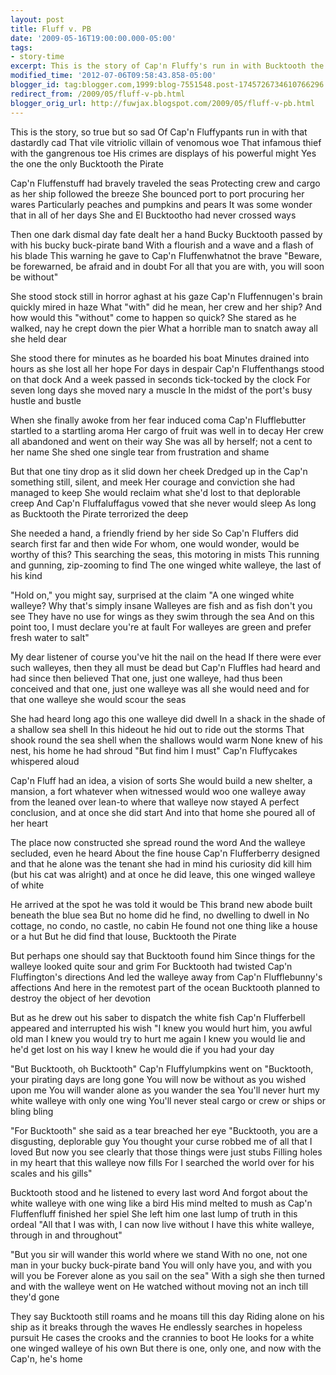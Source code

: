 ```yaml
---
layout: post
title: Fluff v. PB
date: '2009-05-16T19:00:00.000-05:00'
tags: 
- story-time
excerpt: This is the story of Cap'n Fluffy's run in with Bucktooth the Pirate
modified_time: '2012-07-06T09:58:43.858-05:00'
blogger_id: tag:blogger.com,1999:blog-7551548.post-1745726734610766296
redirect_from: /2009/05/fluff-v-pb.html
blogger_orig_url: http://fuwjax.blogspot.com/2009/05/fluff-v-pb.html
---
```


This is the story, so true but so sad
Of Cap'n Fluffypants run in with that dastardly cad
That vile vitriolic villain of venomous woe
That infamous thief with the gangrenous toe
His crimes are displays of his powerful might
Yes the one the only Bucktooth the Pirate

Cap'n Fluffenstuff had bravely traveled the seas
Protecting crew and cargo as her ship followed the breeze
She bounced port to port procuring her wares
Particularly peaches and pumpkins and pears
It was some wonder that in all of her days
She and El Bucktootho had never crossed ways

Then one dark dismal day fate dealt her a hand
Bucky Bucktooth passed by with his bucky buck-pirate band
With a flourish and a wave and a flash of his blade
This warning he gave to Cap'n Fluffenwhatnot the brave
"Beware, be forewarned, be afraid and in doubt
For all that you are with, you will soon be without"

She stood stock still in horror aghast at his gaze
Cap'n Fluffennugen's brain quickly mired in haze
What "with" did he mean, her crew and her ship?
And how would this "without" come to happen so quick?
She stared as he walked, nay he crept down the pier
What a horrible man to snatch away all she held dear

She stood there for minutes as he boarded his boat
Minutes drained into hours as she lost all her hope
For days in despair Cap'n Fluffenthangs stood on that dock
And a week passed in seconds tick-tocked by the clock
For seven long days she moved nary a muscle
In the midst of the port's busy hustle and bustle

When she finally awoke from her fear induced coma
Cap'n Flufflebutter startled to a startling aroma
Her cargo of fruit was well in to decay
Her crew all abandoned and went on their way
She was all by herself; not a cent to her name
She shed one single tear from frustration and shame

But that one tiny drop as it slid down her cheek
Dredged up in the Cap'n something still, silent, and meek
Her courage and conviction she had managed to keep
She would reclaim what she'd lost to that deplorable creep
And Cap'n Fluffaluffagus vowed that she never would sleep
As long as Bucktooth the Pirate terrorized the deep

She needed a hand, a friendly friend by her side
So Cap'n Fluffers did search first far and then wide
For whom, one would wonder, would be worthy of this?
This searching the seas, this motoring in mists
This running and gunning, zip-zooming to find
The one winged white walleye, the last of his kind

"Hold on," you might say, surprised at the claim
"A one winged white walleye? Why that's simply insane
Walleyes are fish and as fish don't you see
They have no use for wings as they swim through the sea
And on this point too, I must declare you're at fault
For walleyes are green and prefer fresh water to salt"

My dear listener of course you've hit the nail on the head
If there were ever such walleyes, then they all must be dead
but Cap'n Fluffles had heard and had since then believed
That one, just one walleye, had thus been conceived
and that one, just one walleye was all she would need
and for that one walleye she would scour the seas

She had heard long ago this one walleye did dwell
In a shack in the shade of a shallow sea shell
In this hideout he hid out to ride out the storms
That shook round the sea shell when the shallows would warm
None knew of his nest, his home he had shroud
"But find him I must" Cap'n Fluffycakes whispered aloud

Cap'n Fluff had an idea, a vision of sorts
She would build a new shelter, a mansion, a fort
whatever when witnessed would woo one walleye away
from the leaned over lean-to where that walleye now stayed
A perfect conclusion, and at once she did start
And into that home she poured all of her heart

The place now constructed she spread round the word
And the walleye secluded, even he heard
About the fine house Cap'n Flufferberry designed
and that he alone was the tenant she had in mind
his curiosity did kill him (but his cat was alright)
and at once he did leave, this one winged walleye of white

He arrived at the spot he was told it would be
This brand new abode built beneath the blue sea
But no home did he find, no dwelling to dwell in
No cottage, no condo, no castle, no cabin
He found not one thing like a house or a hut
But he did find that louse, Bucktooth the Pirate

But perhaps one should say that Bucktooth found him
Since things for the walleye looked quite sour and grim
For Bucktooth had twisted Cap'n Fluffington's directions
And led the walleye away from Cap'n Flufflebunny's affections
And here in the remotest part of the ocean 
Bucktooth planned to destroy the object of her devotion

But as he drew out his saber to dispatch the white fish
Cap'n Flufferbell appeared and interrupted his wish
"I knew you would hurt him, you awful old man
I knew you would try to hurt me again
I knew you would lie and he'd get lost on his way
I knew he would die if you had your day

"But Bucktooth, oh Bucktooth" Cap'n Fluffylumpkins went on
"Bucktooth, your pirating days are long gone
You will now be without as you wished upon me
You will wander alone as you wander the sea
You'll never hurt my white walleye with only one wing
You'll never steal cargo or crew or ships or bling bling

"For Bucktooth" she said as a tear breached her eye
"Bucktooth, you are a disgusting, deplorable guy
You thought your curse robbed me of all that I loved
But now you see clearly that those things were just stubs
Filling holes in my heart that this walleye now fills
For I searched the world over for his scales and his gills"

Bucktooth stood and he listened to every last word
And forgot about the white walleye with one wing like a bird
His mind melted to mush as Cap'n Fluffenfluff finished her spiel
She left him one last lump of truth in this ordeal
"All that I was with, I can now live without
I have this white walleye, through in and throughout"

"But you sir will wander this world where we stand
With no one, not one man in your bucky buck-pirate band
You will only have you, and with you will you be
Forever alone as you sail on the sea"
With a sigh she then turned and with the walleye went on
He watched without moving not an inch till they'd gone

They say Bucktooth still roams and he moans till this day
Riding alone on his ship as it breaks through the waves
He endlessly searches in hopeless pursuit
He cases the crooks and the crannies to boot
He looks for a white one winged walleye of his own
But there is one, only one, and now with the Cap'n, he's home
